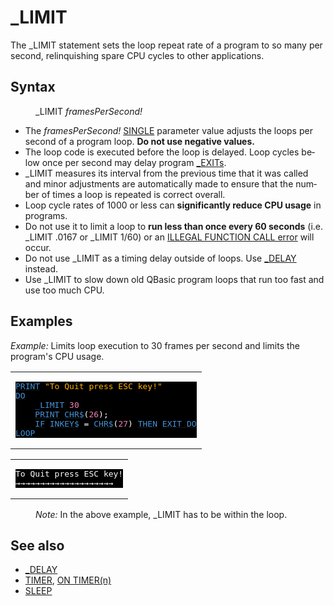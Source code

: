 <style>pre.codeide, pre.outputfixed, .outputcrt0 { background-color: #000 !important; color: #FFF !important; }</style><!DOCTYPE html>
<html class="client-nojs" dir="ltr" lang="en">
<head>
<title>_LIMIT - QB64 Phoenix Edition Wiki</title>
</head>
<body class="mediawiki ltr sitedir-ltr mw-hide-empty-elt ns-0 ns-subject page-LIMIT rootpage-LIMIT skin-vector action-view skin-vector-legacy vector-feature-language-in-header-enabled vector-feature-language-in-main-page-header-disabled vector-feature-language-alert-in-sidebar-disabled vector-feature-sticky-header-disabled vector-feature-sticky-header-edit-disabled vector-feature-table-of-contents-disabled vector-feature-visual-enhancement-next-disabled">
<div class="mw-body" id="content" role="main">
<a id="top"></a>
<h1 class="firstHeading mw-first-heading" id="firstHeading">_LIMIT</h1>
<div class="vector-body" id="bodyContent">
<div class="mw-body-content mw-content-ltr" dir="ltr" id="mw-content-text" lang="en"><div class="mw-parser-output"><p>The <a class="mw-selflink selflink">_LIMIT</a> statement sets the loop repeat rate of a program to so many per second, relinquishing spare CPU cycles to other applications.
</p>
<h2><span class="mw-headline" id="Syntax">Syntax</span></h2>
<dl><dd><a class="mw-selflink selflink">_LIMIT</a> <i>framesPerSecond!</i></dd></dl>
<p>
</p>
<ul><li>The <i>framesPerSecond!</i> <a href="SINGLE" title="SINGLE">SINGLE</a> parameter value adjusts the loops per second of a program loop. <b>Do not use negative values.</b></li>
<li>The loop code is executed before the loop is delayed. Loop cycles below once per second may delay program <a href="EXIT" title="EXIT">_EXITs</a>.</li>
<li>_LIMIT measures its interval from the previous time that it was called and minor adjustments are automatically made to ensure that the number of times a loop is repeated is correct overall.</li>
<li>Loop cycle rates of 1000 or less can <b>significantly reduce CPU usage</b> in programs.</li>
<li>Do not use it to limit a loop to <b>run less than once every 60 seconds</b> (i.e. _LIMIT .0167 or _LIMIT 1/60) or an <a href="ERROR_Codes" title="ERROR Codes">ILLEGAL FUNCTION CALL error</a> will occur.</li>
<li>Do not use _LIMIT as a timing delay outside of loops. Use <a href="DELAY" title="DELAY">_DELAY</a> instead.</li>
<li>Use _LIMIT to slow down old QBasic program loops that run too fast and use too much CPU.</li></ul>
<p>
</p>
<h2><span class="mw-headline" id="Examples">Examples</span></h2>
<p><i>Example:</i> Limits loop execution to 30 frames per second and limits the program's CPU usage.
</p>
<table cellpadding="15px" width="100%">
<tbody><tr>
<td><pre class="codeide"><a href="PRINT" title="PRINT"><span style="color:#4593D8;">PRINT</span></a> <span style="color:#FFB100;">"To Quit press ESC key!"</span>
<a class="mw-redirect" href="DO" title="DO"><span style="color:#4593D8;">DO</span></a>
    <a class="mw-selflink selflink"><span style="color:#4593D8;">_LIMIT</span></a> <span style="color:#F580B1;">30</span>
    <a href="PRINT" title="PRINT"><span style="color:#4593D8;">PRINT</span></a> <a href="CHR$" title="CHR$"><span style="color:#4593D8;">CHR$</span></a>(<span style="color:#F580B1;">26</span>);
    <a class="mw-redirect" href="IF" title="IF"><span style="color:#4593D8;">IF</span></a> <a href="INKEY$" title="INKEY$"><span style="color:#4593D8;">INKEY$</span></a> = <a href="CHR$" title="CHR$"><span style="color:#4593D8;">CHR$</span></a>(<span style="color:#F580B1;">27</span>) <a href="THEN" title="THEN"><span style="color:#4593D8;">THEN</span></a> <a href="EXIT_DO" title="EXIT DO"><span style="color:#4593D8;">EXIT DO</span></a>
<a href="LOOP" title="LOOP"><span style="color:#4593D8;">LOOP</span></a>
</pre>
</td></tr></tbody></table>
<table cellpadding="15px" width="100%">
<tbody><tr>
<td><pre class="outputcrt0">To Quit press ESC key!
→→→→→→→→→→→→→→→→→→→→
</pre>
</td></tr></tbody></table>
<dl><dd><i>Note:</i> In the above example, _LIMIT has to be within the loop.</dd></dl>
<p>
</p>
<h2><span class="mw-headline" id="See_also">See also</span></h2>
<ul><li><a href="DELAY" title="DELAY">_DELAY</a></li>
<li><a href="TIMER" title="TIMER">TIMER</a>, <a href="ON_TIMER(n)" title="ON TIMER(n)">ON TIMER(n)</a></li>
<li><a href="SLEEP" title="SLEEP">SLEEP</a></li></ul>
<p>
</p>
<!-- 
NewPP limit report
Cached time: 20240715062352
Cache expiry: 86400
Reduced expiry: false
Complications: [show‐toc]
CPU time usage: 0.036 seconds
Real time usage: 0.062 seconds
Preprocessor visited node count: 139/1000000
Post‐expand include size: 1454/2097152 bytes
Template argument size: 198/2097152 bytes
Highest expansion depth: 4/100
Expensive parser function count: 0/100
Unstrip recursion depth: 0/20
Unstrip post‐expand size: 24/5000000 bytes
-->
<!--
Transclusion expansion time report (%,ms,calls,template)
100.00%   46.160      1 -total
 17.71%    8.177      1 Template:CodeEnd
 15.24%    7.037      1 Template:PageSyntax
  7.20%    3.323      2 Template:Parameter
  6.78%    3.130     11 Template:Cl
  5.85%    2.701      4 Template:Text
  5.38%    2.483      1 Template:PageExamples
  5.12%    2.363      1 Template:OutputStart
  5.07%    2.339      1 Template:CodeStart
  4.61%    2.130      1 Template:PageNavigation
-->
<!-- Saved in parser cache with key qb64pnix_mw19894-mwmb_:pcache:idhash:168-0!canonical and timestamp 20240715062352 and revision id 8372.
 -->
</div>
</div>
</div>
</div>
</body>
</html>